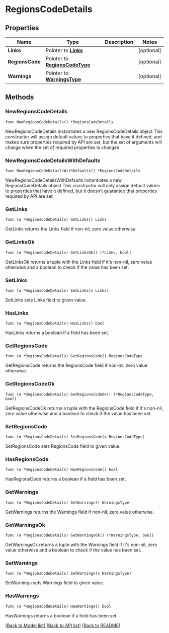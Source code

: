 # RegionsCodeDetails

## Properties

Name | Type | Description | Notes
------------ | ------------- | ------------- | -------------
**Links** | Pointer to [**Links**](Links.md) |  | [optional] 
**RegionsCode** | Pointer to [**RegionsCodeType**](RegionsCodeType.md) |  | [optional] 
**Warnings** | Pointer to [**WarningsType**](WarningsType.md) |  | [optional] 

## Methods

### NewRegionsCodeDetails

`func NewRegionsCodeDetails() *RegionsCodeDetails`

NewRegionsCodeDetails instantiates a new RegionsCodeDetails object
This constructor will assign default values to properties that have it defined,
and makes sure properties required by API are set, but the set of arguments
will change when the set of required properties is changed

### NewRegionsCodeDetailsWithDefaults

`func NewRegionsCodeDetailsWithDefaults() *RegionsCodeDetails`

NewRegionsCodeDetailsWithDefaults instantiates a new RegionsCodeDetails object
This constructor will only assign default values to properties that have it defined,
but it doesn't guarantee that properties required by API are set

### GetLinks

`func (o *RegionsCodeDetails) GetLinks() Links`

GetLinks returns the Links field if non-nil, zero value otherwise.

### GetLinksOk

`func (o *RegionsCodeDetails) GetLinksOk() (*Links, bool)`

GetLinksOk returns a tuple with the Links field if it's non-nil, zero value otherwise
and a boolean to check if the value has been set.

### SetLinks

`func (o *RegionsCodeDetails) SetLinks(v Links)`

SetLinks sets Links field to given value.

### HasLinks

`func (o *RegionsCodeDetails) HasLinks() bool`

HasLinks returns a boolean if a field has been set.

### GetRegionsCode

`func (o *RegionsCodeDetails) GetRegionsCode() RegionsCodeType`

GetRegionsCode returns the RegionsCode field if non-nil, zero value otherwise.

### GetRegionsCodeOk

`func (o *RegionsCodeDetails) GetRegionsCodeOk() (*RegionsCodeType, bool)`

GetRegionsCodeOk returns a tuple with the RegionsCode field if it's non-nil, zero value otherwise
and a boolean to check if the value has been set.

### SetRegionsCode

`func (o *RegionsCodeDetails) SetRegionsCode(v RegionsCodeType)`

SetRegionsCode sets RegionsCode field to given value.

### HasRegionsCode

`func (o *RegionsCodeDetails) HasRegionsCode() bool`

HasRegionsCode returns a boolean if a field has been set.

### GetWarnings

`func (o *RegionsCodeDetails) GetWarnings() WarningsType`

GetWarnings returns the Warnings field if non-nil, zero value otherwise.

### GetWarningsOk

`func (o *RegionsCodeDetails) GetWarningsOk() (*WarningsType, bool)`

GetWarningsOk returns a tuple with the Warnings field if it's non-nil, zero value otherwise
and a boolean to check if the value has been set.

### SetWarnings

`func (o *RegionsCodeDetails) SetWarnings(v WarningsType)`

SetWarnings sets Warnings field to given value.

### HasWarnings

`func (o *RegionsCodeDetails) HasWarnings() bool`

HasWarnings returns a boolean if a field has been set.


[[Back to Model list]](../README.md#documentation-for-models) [[Back to API list]](../README.md#documentation-for-api-endpoints) [[Back to README]](../README.md)


